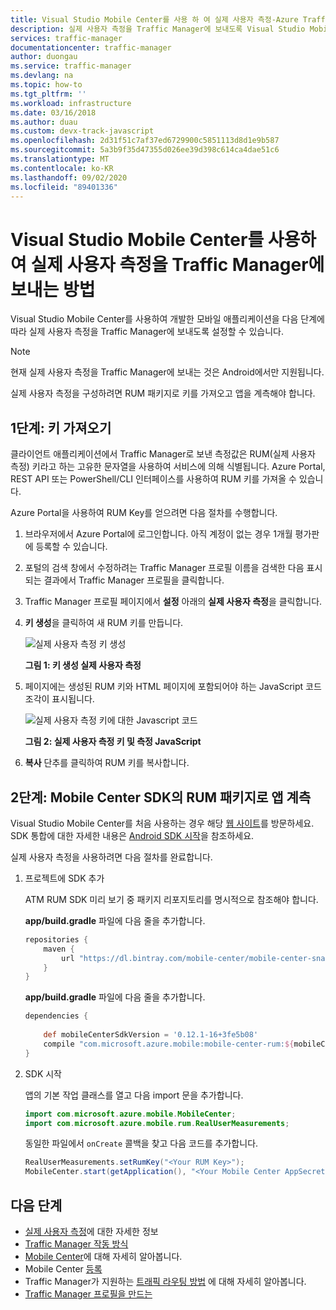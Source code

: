 ```yaml
---
title: Visual Studio Mobile Center를 사용 하 여 실제 사용자 측정-Azure Traffic Manager
description: 실제 사용자 측정을 Traffic Manager에 보내도록 Visual Studio Mobile Center를 사용하여 개발한 모바일 애플리케이션 설정
services: traffic-manager
documentationcenter: traffic-manager
author: duongau
ms.service: traffic-manager
ms.devlang: na
ms.topic: how-to
ms.tgt_pltfrm: ''
ms.workload: infrastructure
ms.date: 03/16/2018
ms.author: duau
ms.custom: devx-track-javascript
ms.openlocfilehash: 2d31f51c7af37ed6729900c5851113d8d1e9b587
ms.sourcegitcommit: 5a3b9f35d47355d026ee39d398c614ca4dae51c6
ms.translationtype: MT
ms.contentlocale: ko-KR
ms.lasthandoff: 09/02/2020
ms.locfileid: "89401336"
---
```

# <a name="how-to-send-real-user-measurements-to-traffic-manager-with-visual-studio-mobile-center"></a>Visual Studio Mobile Center를 사용하여 실제 사용자 측정을 Traffic Manager에 보내는 방법

Visual Studio Mobile Center를 사용하여 개발한 모바일 애플리케이션을 다음 단계에 따라 실제 사용자 측정을 Traffic Manager에 보내도록 설정할 수 있습니다.

>[!NOTE]
> 현재 실제 사용자 측정을 Traffic Manager에 보내는 것은 Android에서만 지원됩니다.

실제 사용자 측정을 구성하려면 RUM 패키지로 키를 가져오고 앱을 계측해야 합니다.

## <a name="step-1-obtain-a-key"></a>1단계: 키 가져오기
    
클라이언트 애플리케이션에서 Traffic Manager로 보낸 측정값은 RUM(실제 사용자 측정) 키라고 하는 고유한 문자열을 사용하여 서비스에 의해 식별됩니다. Azure Portal, REST API 또는 PowerShell/CLI 인터페이스를 사용하여 RUM 키를 가져올 수 있습니다.

Azure Portal을 사용하여 RUM Key를 얻으려면 다음 절차를 수행합니다.
1. 브라우저에서 Azure Portal에 로그인합니다. 아직 계정이 없는 경우 1개월 평가판에 등록할 수 있습니다.
2. 포털의 검색 창에서 수정하려는 Traffic Manager 프로필 이름을 검색한 다음 표시되는 결과에서 Traffic Manager 프로필을 클릭합니다.
3. Traffic Manager 프로필 페이지에서 **설정** 아래의 **실제 사용자 측정**을 클릭합니다.
4. **키 생성**을 클릭하여 새 RUM 키를 만듭니다.
        
   ![실제 사용자 측정 키 생성](./media/traffic-manager-create-rum-visual-studio/generate-rum-key.png)

   **그림 1: 키 생성 실제 사용자 측정**

5. 페이지에는 생성된 RUM 키와 HTML 페이지에 포함되어야 하는 JavaScript 코드 조각이 표시됩니다.
 
   ![실제 사용자 측정 키에 대한 Javascript 코드](./media/traffic-manager-create-rum-visual-studio/rum-key.png)

   **그림 2: 실제 사용자 측정 키 및 측정 JavaScript**
 
6. **복사** 단추를 클릭하여 RUM 키를 복사합니다. 

## <a name="step-2-instrument-your-app-with-the-rum-package-of-mobile-center-sdk"></a>2단계: Mobile Center SDK의 RUM 패키지로 앱 계측

Visual Studio Mobile Center를 처음 사용하는 경우 해당 [웹 사이트](https://mobile.azure.com)를 방문하세요. SDK 통합에 대한 자세한 내용은 [Android SDK 시작](https://docs.microsoft.com/mobile-center/sdk/getting-started/Android)을 참조하세요.

실제 사용자 측정을 사용하려면 다음 절차를 완료합니다.

1.  프로젝트에 SDK 추가

    ATM RUM SDK 미리 보기 중 패키지 리포지토리를 명시적으로 참조해야 합니다.

    **app/build.gradle** 파일에 다음 줄을 추가합니다.

    ```groovy
    repositories {
        maven {
            url "https://dl.bintray.com/mobile-center/mobile-center-snapshot"
        }
    }
    ```
    **app/build.gradle** 파일에 다음 줄을 추가합니다.

    ```groovy
    dependencies {
     
        def mobileCenterSdkVersion = '0.12.1-16+3fe5b08'
        compile "com.microsoft.azure.mobile:mobile-center-rum:${mobileCenterSdkVersion}"
    }
    ```

2. SDK 시작

    앱의 기본 작업 클래스를 열고 다음 import 문을 추가합니다.

    ```java
    import com.microsoft.azure.mobile.MobileCenter;
    import com.microsoft.azure.mobile.rum.RealUserMeasurements;
    ```

    동일한 파일에서 `onCreate` 콜백을 찾고 다음 코드를 추가합니다.

    ```java
    RealUserMeasurements.setRumKey("<Your RUM Key>");
    MobileCenter.start(getApplication(), "<Your Mobile Center AppSecret>", RealUserMeasurements.class);
    ```

## <a name="next-steps"></a>다음 단계
- [실제 사용자 측정](traffic-manager-rum-overview.md)에 대한 자세한 정보
- [Traffic Manager 작동 방식](traffic-manager-overview.md)
- [Mobile Center](https://docs.microsoft.com/mobile-center/)에 대해 자세히 알아봅니다.
- Mobile Center [등록](https://mobile.azure.com)
- Traffic Manager가 지원하는 [트래픽 라우팅 방법](traffic-manager-routing-methods.md) 에 대해 자세히 알아봅니다.
- [Traffic Manager 프로필을 만드는](traffic-manager-create-profile.md)

